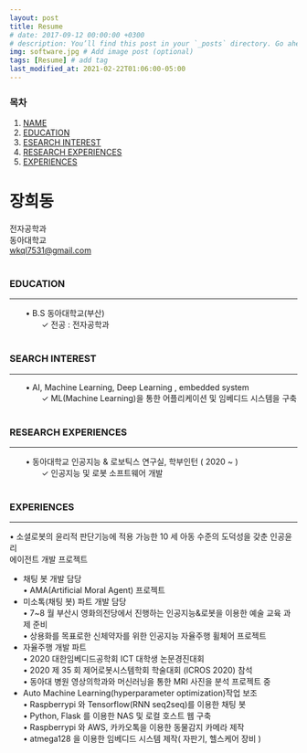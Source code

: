 ```yaml
---
layout: post
title: Resume
# date: 2017-09-12 00:00:00 +0300
# description: You’ll find this post in your `_posts` directory. Go ahead and edit it and re-build the site to see your changes. # Add post description (optional)
img: software.jpg # Add image post (optional)
tags: [Resume] # add tag
last_modified_at: 2021-02-22T01:06:00-05:00
---
```

### 목차
1. [NAME](#장희동)  
2. [EDUCATION](#education)  
3. [ESEARCH INTEREST](#search-interest)  
4. [RESEARCH EXPERIENCES](#research-experiences)  
5. [EXPERIENCES](#experiences)  


# 장희동  

전자공학과  
동아대학교  
wkql7531@gmail.com  
   
  
### EDUCATION  
* * *
  • B.S 동아대학교(부산)  
    ✓ 전공 : 전자공학과  
   
  
### SEARCH INTEREST
* * *
  • AI, Machine Learning, Deep Learning , embedded system  
    ✓ ML(Machine Learning)을 통한 어플리케이션 및 임베디드 시스템을 구축  
   
  
### RESEARCH EXPERIENCES
* * *
  • 동아대학교 인공지능 & 로보틱스 연구실, 학부인턴 ( 2020 ~ )  
    ✓ 인공지능 및 로봇 소프트웨어 개발  
   
  
### EXPERIENCES
* * *
• 소셜로봇의 윤리적 판단기능에 적용 가능한 10 세 아동 수준의 도덕성을 갖춘 인공윤리  
에이전트 개발 프로젝트  
- 채팅 봇 개발 담당  
• AMA(Artificial Moral Agent) 프로젝트  
- 미소톡(채팅 봇) 파트 개발 담당  
• 7~8 월 부산시 영화의전당에서 진행하는 인공지능&로봇을 이용한 예술 교육 과제 준비  
• 상용화를 목표로한 신체약자를 위한 인공지능 자율주행 휠체어 프로젝트  
- 자율주행 개발 파트  
• 2020 대한임베디드공학회 ICT 대학생 논문경진대회  
• 2020 제 35 회 제어로봇시스템학회 학술대회 (ICROS 2020) 참석  
• 동아대 병원 영상의학과와 머신러닝을 통한 MRI 사진을 분석 프로젝트 중  
- Auto Machine Learning(hyperparameter optimization)작업 보조  
• Raspberrypi 와 Tensorflow(RNN seq2seq)를 이용한 채팅 봇  
• Python, Flask 를 이용한 NAS 및 로컬 호스트 웹 구축  
• Raspberrypi 와 AWS, 카카오톡을 이용한 동물감지 카메라 제작  
• atmega128 을 이용한 임베디드 시스템 제작( 자판기, 헬스케어 장비 )  